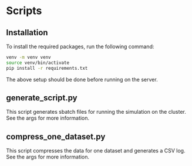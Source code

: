 # Scripts

## Installation
To install the required packages, run the following command:
```bash
venv -m venv venv
source venv/bin/activate
pip install -r requirements.txt
```

The above setup should be done before running on the server.

## generate_script.py
This script generates sbatch files for running the simulation on the cluster. See the args for more information.

## compress_one_dataset.py
This script compresses the data for one dataset and generates a CSV log. See the args for more information.